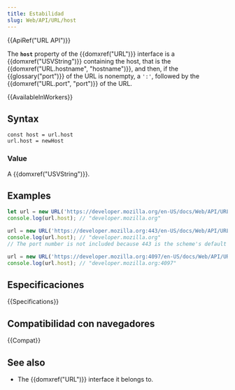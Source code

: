 ```yaml
---
title: Estabilidad
slug: Web/API/URL/host
---
```


{{ApiRef("URL API")}}

The **`host`** property of the {{domxref("URL")}} interface is a {{domxref("USVString")}} containing the host, that is the {{domxref("URL.hostname", "hostname")}}, and then, if the {{glossary("port")}} of the URL is nonempty, a `':'`, followed by the {{domxref("URL.port", "port")}} of the URL.

{{AvailableInWorkers}}

## Syntax

```
const host = url.host
url.host = newHost
```

### Value

A {{domxref("USVString")}}.

## Examples

```js
let url = new URL('https://developer.mozilla.org/en-US/docs/Web/API/URL/host');
console.log(url.host); // "developer.mozilla.org"

url = new URL('https://developer.mozilla.org:443/en-US/docs/Web/API/URL/host');
console.log(url.host); // "developer.mozilla.org"
// The port number is not included because 443 is the scheme's default port

url = new URL('https://developer.mozilla.org:4097/en-US/docs/Web/API/URL/host');
console.log(url.host); // "developer.mozilla.org:4097"
```

## Especificaciones

{{Specifications}}

## Compatibilidad con navegadores

{{Compat}}

## See also

- The {{domxref("URL")}} interface it belongs to.
